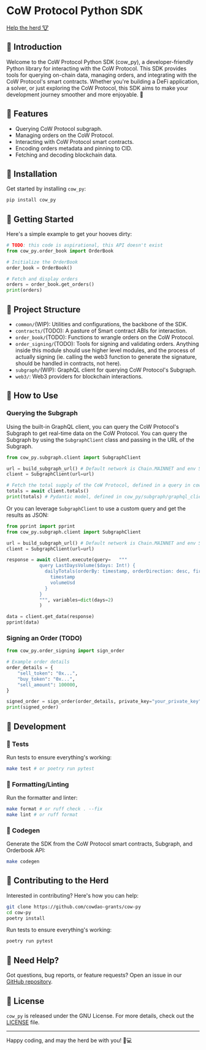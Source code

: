 # CoW Protocol Python SDK

[Help the herd 🐮](https://snapshot.org/#/cowgrants.eth/proposal/0x29bde0a0789a15f2255e11bdff088b4ffdf491729250dbe93b8b0776beb7f999)

## 🐄 Introduction

Welcome to the CoW Protocol Python SDK (cow_py), a developer-friendly Python library for interacting with the CoW Protocol. This SDK provides tools for querying on-chain data, managing orders, and integrating with the CoW Protocol's smart contracts. Whether you're building a DeFi application, a solver, or just exploring the CoW Protocol, this SDK aims to make your development journey smoother and more enjoyable. 🚀

## 🐄 Features

- Querying CoW Protocol subgraph.
- Managing orders on the CoW Protocol.
- Interacting with CoW Protocol smart contracts.
- Encoding orders metadata and pinning to CID.
- Fetching and decoding blockchain data.

## 🐄 Installation

Get started by installing `cow_py`:

```bash
pip install cow_py
```

## 🐄 Getting Started

Here's a simple example to get your hooves dirty:

```python
# TODO: this code is aspirational, this API doesn't exist
from cow_py.order_book import OrderBook

# Initialize the OrderBook
order_book = OrderBook()

# Fetch and display orders
orders = order_book.get_orders()
print(orders)
```

## 🐄 Project Structure

- `common/`(WIP): Utilities and configurations, the backbone of the SDK.
- `contracts/`(TODO): A pasture of Smart contract ABIs for interaction.
- `order_book/`(TODO): Functions to wrangle orders on the CoW Protocol.
- `order_signing/`(TODO): Tools for signing and validating orders. Anything inside this module should use higher level modules, and the process of actually signing (ie. calling the web3 function to generate the signature, should be handled in contracts, not here).
- `subgraph/`(WIP): GraphQL client for querying CoW Protocol's Subgraph.
- `web3/`: Web3 providers for blockchain interactions.

## 🐄 How to Use

### Querying the Subgraph

Using the built-in GraphQL client, you can query the CoW Protocol's Subgraph to get real-time data on the CoW Protocol. You can query the Subgraph by using the `SubgraphClient` class and passing in the URL of the Subgraph.

```python
from cow_py.subgraph.client import SubgraphClient

url = build_subgraph_url() # Default network is Chain.MAINNET and env SubgraphEnvironment.PRODUCTION
client = SubgraphClient(url=url)

# Fetch the total supply of the CoW Protocol, defined in a query in cow_py/subgraph/queries
totals = await client.totals()
print(totals) # Pydantic model, defined in cow_py/subgraph/graphql_client/{query_name}.py
```

Or you can leverage `SubgraphClient` to use a custom query and get the results as JSON:

```python
from pprint import pprint
from cow_py.subgraph.client import SubgraphClient

url = build_subgraph_url() # Default network is Chain.MAINNET and env SubgraphEnvironment.PRODUCTION
client = SubgraphClient(url=url)

response = await client.execute(query=   """
            query LastDaysVolume($days: Int!) {
              dailyTotals(orderBy: timestamp, orderDirection: desc, first: $days) {
                timestamp
                volumeUsd
              }
            }
            """, variables=dict(days=2)
            )

data = client.get_data(response)
pprint(data)
```

### Signing an Order (TODO)

```python
from cow_py.order_signing import sign_order

# Example order details
order_details = {
    "sell_token": "0x...",
    "buy_token": "0x...",
    "sell_amount": 100000,
}

signed_order = sign_order(order_details, private_key="your_private_key")
print(signed_order)
```

## 🐄 Development

### 🐄 Tests

Run tests to ensure everything's working:

```bash
make test # or poetry run pytest
```

### 🐄 Formatting/Linting

Run the formatter and linter:

```bash
make format # or ruff check . --fix
make lint # or ruff format
```

### 🐄 Codegen

Generate the SDK from the CoW Protocol smart contracts, Subgraph, and Orderbook API:

```bash
make codegen
```


## 🐄 Contributing to the Herd

Interested in contributing? Here's how you can help:

```bash
git clone https://github.com/cowdao-grants/cow-py
cd cow-py
poetry install
```

Run tests to ensure everything's working:

```bash
poetry run pytest
```

## 🐄 Need Help?

Got questions, bug reports, or feature requests? Open an issue in our [GitHub repository](https://github.com/cowdao-grants/cow-py/issues).

## 🐄 License

`cow_py` is released under the GNU License. For more details, check out the [LICENSE](LICENSE) file.

---

Happy coding, and may the herd be with you! 🐄💻
